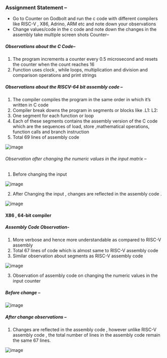 ### Assignment Statement – 
-	Go to Counter on Godbolt and run the c code with different compilers like RISC-V , X86, Adrino, ARM etc and note down your observations
-	Change values/code in the c code and note down the changes in the assembly take multiple screen shots
Counter– 

##### Observations about the C Code– 
1.	The program increments a counter every 0.5 microsecond and resets the counter when the count reaches 16  
2.	Function  uses clock , while loops,  multiplication and division and comparison  operations and print strings 

##### Observations about the RISCV-64 bit assembly code – 
1.	The compiler compiles the program in the same order in which it’s written in C code
2.	Compiler break downs the program in segments or blocks like .L1: L2: 
3.	One segment for each function or loop 
4.	Each of these segments contains the assembly version of the C code which are the sequences of load, store ,mathematical operations, function calls and branch instruction 
5.	Total 69 lines of assembly code

![image](https://github.com/jaya117/RISCV-HDP/assets/139655462/42259d84-1d2b-474f-ab2e-86dc38d3b098)

 
 ###### Observation after changing the numeric values in the input matrix – 
1.	Before changing the input

   ![image](https://github.com/jaya117/RISCV-HDP/assets/139655462/83c0572b-c8c6-4b92-8d58-438b31fd8c8a)


2.	After Changing the input , changes are reflected in the assembly code .

   ![image](https://github.com/jaya117/RISCV-HDP/assets/139655462/925f60ca-558c-4845-8609-c705e164399f)

 




#### X86 , 64-bit compiler
##### Assembly Code Observation- 
1.	More verbose  and hence more understandable as compared to RISC-V  assembly
2.	Total 67 lines of code which is almost same to RISC-V assembly code
3.	Similar observation about segments as RISC-V assembly code 
  
![image](https://github.com/jaya117/RISCV-HDP/assets/139655462/0a330f5c-4af9-4271-843c-7e76f13f04d4)


3.	Observation of assembly code on changing the numeric values in the input counter
##### Before change – 

 ![image](https://github.com/jaya117/RISCV-HDP/assets/139655462/220d094b-6f82-43e8-ba29-8a4a6f6f2193)


 ##### After change observations –
1.	Changes are reflected in the assembly code , however unlike RISC-V assembly code , the total number of lines in the assembly code remain the same 67 lines.

 ![image](https://github.com/jaya117/RISCV-HDP/assets/139655462/89f24577-26bc-4db4-b5e7-48604b17d851)



